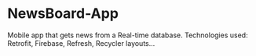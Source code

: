 # NewsBoard-App
Mobile app that gets news from a Real-time database.  Technologies used: Retrofit, Firebase, Refresh, Recycler layouts...

